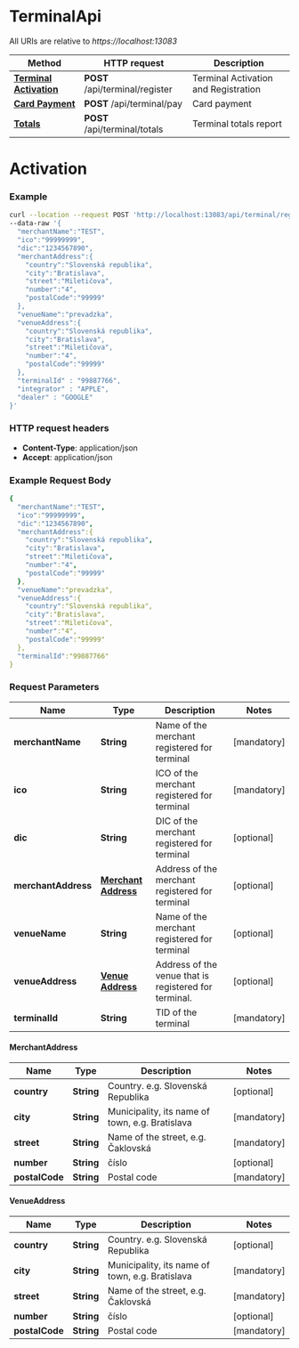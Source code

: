 # TerminalApi

All URIs are relative to *https://localhost:13083*

Method | HTTP request | Description
------------- | ------------- | -------------
[**Terminal Activation**](TerminalApiRegister.md#Activation) | **POST** /api/terminal/register | Terminal Activation and Registration
[**Card Payment**](TerminalApiCardPayment.md#CardPayment) | **POST** /api/terminal/pay | Card payment
[**Totals**](TerminalApiTotals.md#Totals) | **POST** /api/terminal/totals | Terminal totals report

# Activation

### Example

```bash
curl --location --request POST 'http://localhost:13083/api/terminal/register' \
--data-raw '{
  "merchantName":"TEST",
  "ico":"99999999",
  "dic":"1234567890",
  "merchantAddress":{
    "country":"Slovenská republika",
    "city":"Bratislava",
    "street":"Miletičova",
    "number":"4",
    "postalCode":"99999"
  },
  "venueName":"prevadzka",
  "venueAddress":{
    "country":"Slovenská republika",
    "city":"Bratislava",
    "street":"Miletičova",
    "number":"4",
    "postalCode":"99999"
  },
  "terminalId" : "99887766",
  "integrator" : "APPLE",
  "dealer" : "GOOGLE"
}'
```

### HTTP request headers

- **Content-Type**: application/json
- **Accept**: application/json

### Example Request Body

```yaml
{
  "merchantName":"TEST",
  "ico":"99999999",
  "dic":"1234567890",
  "merchantAddress":{
    "country":"Slovenská republika",
    "city":"Bratislava",
    "street":"Miletičova",
    "number":"4",
    "postalCode":"99999"
  },
  "venueName":"prevadzka",
  "venueAddress":{
    "country":"Slovenská republika",
    "city":"Bratislava",
    "street":"Miletičova",
    "number":"4",
    "postalCode":"99999"
  },
  "terminalId":"99887766"
}
```

### Request Parameters

Name | Type | Description | Notes
------------ | ------------- | ------------- | -------------
**merchantName** | **String** | Name of the merchant registered for terminal | [mandatory]
**ico** | **String** | ICO of the merchant registered for terminal   | [mandatory] 
**dic** | **String** | DIC of the merchant registered for terminal | [optional]
**merchantAddress** | [**Merchant Address**](TerminalApiRegister.md#MerchantAddress) | Address of the merchant registered for terminal | [optional] 
**venueName** | **String** | Name of the merchant registered for terminal | [optional]
**venueAddress** | [**Venue Address**](TerminalApiRegister.md#VenueAddress) | Address of the venue that is registered for terminal. | [optional] 
**terminalId** | **String** | TID of the terminal | [mandatory] 


#### MerchantAddress

Name | Type | Description | Notes
------------ | ------------- | ------------- | -------------
**country** | **String** | Country. e.g. Slovenská Republika | [optional] 
**city** | **String** | Municipality, its name of town, e.g. Bratislava | [mandatory] 
**street** | **String** | Name of the street, e.g. Čaklovská | [mandatory] 
**number** | **String** | číslo | [optional] 
**postalCode** | **String** | Postal code | [mandatory] 


#### VenueAddress

Name | Type | Description | Notes
------------ | ------------- | ------------- | -------------
**country** | **String** | Country. e.g. Slovenská Republika | [optional] 
**city** | **String** | Municipality, its name of town, e.g. Bratislava | [mandatory] 
**street** | **String** | Name of the street, e.g. Čaklovská | [mandatory] 
**number** | **String** | číslo | [optional] 
**postalCode** | **String** | Postal code | [mandatory] 
